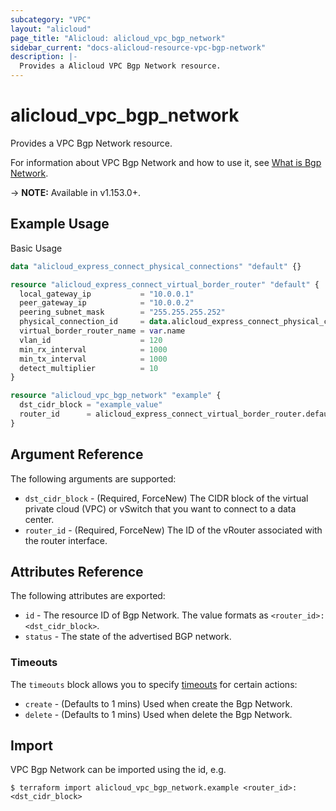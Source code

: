 ```yaml
---
subcategory: "VPC"
layout: "alicloud"
page_title: "Alicloud: alicloud_vpc_bgp_network"
sidebar_current: "docs-alicloud-resource-vpc-bgp-network"
description: |-
  Provides a Alicloud VPC Bgp Network resource.
---
```


# alicloud\_vpc\_bgp\_network

Provides a VPC Bgp Network resource.

For information about VPC Bgp Network and how to use it, see [What is Bgp Network](https://www.alibabacloud.com/help/en/doc-detail/91267.html).

-> **NOTE:** Available in v1.153.0+.

## Example Usage

Basic Usage

```terraform
data "alicloud_express_connect_physical_connections" "default" {}

resource "alicloud_express_connect_virtual_border_router" "default" {
  local_gateway_ip           = "10.0.0.1"
  peer_gateway_ip            = "10.0.0.2"
  peering_subnet_mask        = "255.255.255.252"
  physical_connection_id     = data.alicloud_express_connect_physical_connections.default.connections.0.id
  virtual_border_router_name = var.name
  vlan_id                    = 120
  min_rx_interval            = 1000
  min_tx_interval            = 1000
  detect_multiplier          = 10
}

resource "alicloud_vpc_bgp_network" "example" {
  dst_cidr_block = "example_value"
  router_id      = alicloud_express_connect_virtual_border_router.default.id
}
```

## Argument Reference

The following arguments are supported:

* `dst_cidr_block` - (Required, ForceNew) The CIDR block of the virtual private cloud (VPC) or vSwitch that you want to connect to a data center.
* `router_id` - (Required, ForceNew) The ID of the vRouter associated with the router interface.

## Attributes Reference

The following attributes are exported:

* `id` - The resource ID of Bgp Network. The value formats as `<router_id>:<dst_cidr_block>`.
* `status` - The state of the advertised BGP network.

### Timeouts

The `timeouts` block allows you to specify [timeouts](https://www.terraform.io/docs/configuration-0-11/resources.html#timeouts) for certain actions:

* `create` - (Defaults to 1 mins) Used when create the Bgp Network.
* `delete` - (Defaults to 1 mins) Used when delete the Bgp Network.

## Import

VPC Bgp Network can be imported using the id, e.g.

```
$ terraform import alicloud_vpc_bgp_network.example <router_id>:<dst_cidr_block>
```